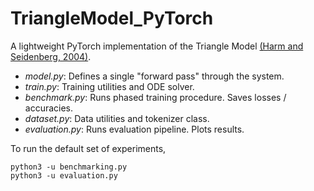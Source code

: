 # TriangleModel_PyTorch
A lightweight PyTorch implementation of the Triangle Model [(Harm and Seidenberg, 2004)](https://psycnet.apa.org/record/2004-15929-005). 
- *model.py*: Defines a single "forward pass" through the system.
- *train.py*: Training utilities and ODE solver.
- *benchmark.py*: Runs phased training procedure. Saves losses / accuracies.
- *dataset.py*: Data utilities and tokenizer class.
- *evaluation.py*: Runs evaluation pipeline. Plots results.

To run the default set of experiments,
```
python3 -u benchmarking.py
python3 -u evaluation.py
```

